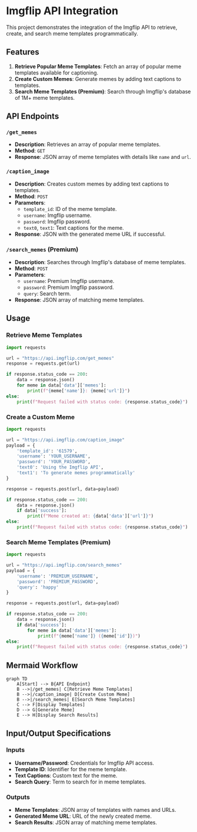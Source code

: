 # Imgflip API Integration

This project demonstrates the integration of the Imgflip API to retrieve, create, and search meme templates programmatically.

## Features
1. **Retrieve Popular Meme Templates**: Fetch an array of popular meme templates available for captioning.
2. **Create Custom Memes**: Generate memes by adding text captions to templates.
3. **Search Meme Templates (Premium)**: Search through Imgflip's database of 1M+ meme templates.

## API Endpoints

### `/get_memes`
- **Description**: Retrieves an array of popular meme templates.
- **Method**: `GET`
- **Response**: JSON array of meme templates with details like `name` and `url`.

### `/caption_image`
- **Description**: Creates custom memes by adding text captions to templates.
- **Method**: `POST`
- **Parameters**:
  - `template_id`: ID of the meme template.
  - `username`: Imgflip username.
  - `password`: Imgflip password.
  - `text0`, `text1`: Text captions for the meme.
- **Response**: JSON with the generated meme URL if successful.

### `/search_memes` (Premium)
- **Description**: Searches through Imgflip's database of meme templates.
- **Method**: `POST`
- **Parameters**:
  - `username`: Premium Imgflip username.
  - `password`: Premium Imgflip password.
  - `query`: Search term.
- **Response**: JSON array of matching meme templates.

## Usage

### Retrieve Meme Templates
```python
import requests

url = "https://api.imgflip.com/get_memes"
response = requests.get(url)

if response.status_code == 200:
    data = response.json()
    for meme in data['data']['memes']:
        print(f"{meme['name']}: {meme['url']}")
else:
    print(f"Request failed with status code: {response.status_code}")
```

### Create a Custom Meme
```python
import requests

url = "https://api.imgflip.com/caption_image"
payload = {
    'template_id': '61579',
    'username': 'YOUR_USERNAME',
    'password': 'YOUR_PASSWORD',
    'text0': 'Using the Imgflip API',
    'text1': 'To generate memes programmatically'
}

response = requests.post(url, data=payload)

if response.status_code == 200:
    data = response.json()
    if data['success']:
        print(f"Meme created at: {data['data']['url']}")
else:
    print(f"Request failed with status code: {response.status_code}")
```

### Search Meme Templates (Premium)
```python
import requests

url = "https://api.imgflip.com/search_memes"
payload = {
    'username': 'PREMIUM_USERNAME',
    'password': 'PREMIUM_PASSWORD',
    'query': 'happy'
}

response = requests.post(url, data=payload)

if response.status_code == 200:
    data = response.json()
    if data['success']:
        for meme in data['data']['memes']:
            print(f"{meme['name']} ({meme['id']})")
else:
    print(f"Request failed with status code: {response.status_code}")
```

## Mermaid Workflow

```mermaid
graph TD
    A[Start] --> B{API Endpoint}
    B -->|/get_memes| C[Retrieve Meme Templates]
    B -->|/caption_image| D[Create Custom Meme]
    B -->|/search_memes| E[Search Meme Templates]
    C --> F[Display Templates]
    D --> G[Generate Meme]
    E --> H[Display Search Results]
```

## Input/Output Specifications

### Inputs
- **Username/Password**: Credentials for Imgflip API access.
- **Template ID**: Identifier for the meme template.
- **Text Captions**: Custom text for the meme.
- **Search Query**: Term to search for in meme templates.

### Outputs
- **Meme Templates**: JSON array of templates with names and URLs.
- **Generated Meme URL**: URL of the newly created meme.
- **Search Results**: JSON array of matching meme templates.
